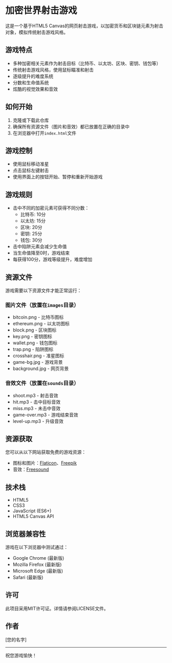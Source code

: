 # 加密世界射击游戏

这是一个基于HTML5 Canvas的网页射击游戏，以加密货币和区块链元素为射击对象，模拟传统射击游戏风格。

## 游戏特点

- 多种加密相关元素作为射击目标（比特币、以太坊、区块、密钥、钱包等）
- 传统射击游戏风格，使用鼠标瞄准和射击
- 逐级提升的难度系统
- 分数和生命值系统
- 炫酷的视觉效果和音效

## 如何开始

1. 克隆或下载此仓库
2. 确保所有资源文件（图片和音效）都已放置在正确的目录中
3. 在浏览器中打开`index.html`文件

## 游戏控制

- 使用鼠标移动准星
- 点击鼠标左键射击
- 使用界面上的按钮开始、暂停和重新开始游戏

## 游戏规则

- 击中不同的加密元素可获得不同分数：
  - 比特币: 10分
  - 以太坊: 15分
  - 区块: 20分
  - 密钥: 25分
  - 钱包: 30分
- 击中陷阱元素会减少生命值
- 当生命值降至0时，游戏结束
- 每获得100分，游戏等级提升，难度增加

## 资源文件

游戏需要以下资源文件才能正常运行：

### 图片文件（放置在`images`目录）

- bitcoin.png - 比特币图标
- ethereum.png - 以太坊图标
- block.png - 区块图标
- key.png - 密钥图标
- wallet.png - 钱包图标
- trap.png - 陷阱图标
- crosshair.png - 准星图标
- game-bg.jpg - 游戏背景
- background.jpg - 网页背景

### 音效文件（放置在`sounds`目录）

- shoot.mp3 - 射击音效
- hit.mp3 - 击中目标音效
- miss.mp3 - 未击中音效
- game-over.mp3 - 游戏结束音效
- level-up.mp3 - 升级音效

## 资源获取

您可以从以下网站获取免费的游戏资源：

- 图标和图片：[Flaticon](https://www.flaticon.com/)、[Freepik](https://www.freepik.com/)
- 音效：[Freesound](https://freesound.org/)

## 技术栈

- HTML5
- CSS3
- JavaScript (ES6+)
- HTML5 Canvas API

## 浏览器兼容性

游戏在以下浏览器中测试通过：

- Google Chrome (最新版)
- Mozilla Firefox (最新版)
- Microsoft Edge (最新版)
- Safari (最新版)

## 许可

此项目采用MIT许可证。详情请参阅LICENSE文件。

## 作者

[您的名字]

---

祝您游戏愉快！ 